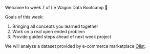 Welcome to week 7 of Le Wagon Data Bootcamp 🎉

Goals of this week:
1. Bringing all concepts you learned together
1. Work on a real open ended problem
1. Provide guided steps ahead of next week project

We will analyze a dataset provided by e-commerce marketplace [Olist](www.olist.com).
